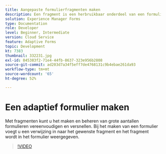 ```yaml
---
title: Aangepaste formulierfragmenten maken
description: Een fragment is een herbruikbaar onderdeel van een formulier. Een fragment kan bijvoorbeeld een adresblok of juridische tekst bevatten.
solution: Experience Manager Forms
type: Documentation
role: Developer
level: Beginner, Intermediate
version: Cloud Service
feature: Adaptive Forms
topic: Development
kt: 7383
thumbnail: 332231.jpg
exl-id: 845383f2-71e4-44fb-8637-323e956b2808
source-git-commit: ad203d7a34f5eff7de4768131c9b4ebae261da93
workflow-type: tm+mt
source-wordcount: '65'
ht-degree: 52%

---
```


# Een adaptief formulier maken

Met fragmenten kunt u het maken en beheren van grote aantallen formulieren vereenvoudigen en versnellen. Bij het maken van een formulier voegt u een verwijzing in naar het gewenste fragment en het fragment wordt in het formulier weergegeven.

>[!VIDEO](https://video.tv.adobe.com/v/332231?quality=12&learn=on)
